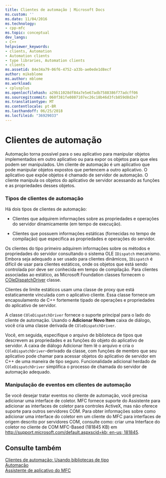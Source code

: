 ```yaml
---
title: Clientes de automação | Microsoft Docs
ms.custom: ''
ms.date: 11/04/2016
ms.technology:
- cpp-mfc
ms.topic: conceptual
dev_langs:
- C++
helpviewer_keywords:
- clients, Automation
- Automation clients
- type libraries, Automation clients
- clients
ms.assetid: 84e34a79-06f6-4752-a33b-ae0ede1d8ecf
author: mikeblome
ms.author: mblome
ms.workload:
- cplusplus
ms.openlocfilehash: a29b11028df84a7e5e67adb7588386f77adcff06
ms.sourcegitcommit: 060f381fe0807107ec26c18b46d3fcb859d8d2e7
ms.translationtype: MT
ms.contentlocale: pt-BR
ms.lasthandoff: 06/25/2018
ms.locfileid: "36929033"
---
```

# <a name="automation-clients"></a>Clientes de automação
Automação torna possível para o seu aplicativo para manipular objetos implementados em outro aplicativo ou para expor os objetos para que eles podem ser manipulados. Um cliente de automação é um aplicativo que pode manipular objetos expostos que pertencem a outro aplicativo. O aplicativo que expõe objetos é chamado de servidor de automação. O cliente manipula os objetos do aplicativo de servidor acessando as funções e as propriedades desses objetos.  
  
### <a name="types-of-automation-clients"></a>Tipos de clientes de automação  
 Há dois tipos de clientes de automação:  
  
-   Clientes que adquirem informações sobre as propriedades e operações do servidor dinamicamente (em tempo de execução).  
  
-   Clientes que possuem informações estáticas (fornecidas no tempo de compilação) que especifica as propriedades e operações do servidor.  
  
 Os clientes do tipo primeiro adquirem informações sobre os métodos e propriedades do servidor consultando o sistema OLE `IDispatch` mecanismo. Embora seja adequado a ser usado para clientes dinâmicos, `IDispatch` é difícil de usar para clientes estáticos, onde os objetos que está sendo controlada por deve ser conhecida em tempo de compilação. Para clientes associadas ao estático, as Microsoft Foundation classes fornecem o [COleDispatchDriver](../mfc/reference/coledispatchdriver-class.md) classe.  
  
 Clientes de limite estáticos usam uma classe de proxy que está estaticamente vinculada com o aplicativo cliente. Essa classe fornece um encapsulamento de C++ fortemente tipado de operações e propriedades do aplicativo de servidor.  
  
 A classe `COleDispatchDriver` fornece o suporte principal para o lado do cliente de automação. Usando o **Adicionar Novo Item** caixa de diálogo, você cria uma classe derivada de `COleDispatchDriver`.  
  
 Você, em seguida, especifique o arquivo de biblioteca de tipos que descrevem as propriedades e as funções do objeto do aplicativo de servidor. A caixa de diálogo Adicionar Item lê o arquivo e cria o `COleDispatchDriver`-derivado da classe, com funções de membro que seu aplicativo pode chamar para acessar objetos do aplicativo de servidor em C++ de uma maneira de tipo seguro. Funcionalidade adicional herdado de `COleDispatchDriver` simplifica o processo de chamada do servidor de automação adequado.  
  
### <a name="handling-events-in-automation-clients"></a>Manipulação de eventos em clientes de automação  
 Se você desejar tratar eventos no cliente de automação, você precisa adicionar uma interface de coletor. MFC fornece suporte do Assistente para adicionar as interfaces de coletor para controles ActiveX, mas não oferece suporte para outros servidores COM. Para obter informações sobre como adicionar uma interface do coletor em um cliente do MFC para interfaces de origem descrito por servidores COM, consulte como: criar uma Interface do coletor no cliente de COM MFC-Based (181845 KB) em [ http://support.microsoft.com/default.aspxscid=kb; en-us; 181845](http://support.microsoft.com/default.aspxscid=kb;en-us;181845).  
  
## <a name="see-also"></a>Consulte também  
 [Clientes de automação: Usando bibliotecas de tipo](../mfc/automation-clients-using-type-libraries.md)   
 [Automação](../mfc/automation.md)   
 [Assistente de aplicativo do MFC](../mfc/reference/mfc-application-wizard.md)

